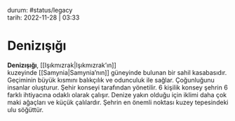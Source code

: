 durum: #status/legacy   
tarih: 2022-11-28 | 03:33
# Denizışığı
**Denizışığı**, [[Işıkmızrak|Işıkmızrak’ın]] kuzeyinde [[Samynia|Samynia’nın]] güneyinde bulunan bir sahil kasabasıdır. Geçiminin büyük kısmını balıkçılık ve odunculuk ile sağlar. Çoğunluğunu insanlar oluşturur. Şehir konseyi tarafından yönetilir. 6 kişilik konsey şehrin 6 farklı ihtiyacına odaklı olarak çalışır. Denize yakın olduğu için iklimi daha çok maki ağaçları ve küçük çalılardır. Şehrin en önemli noktası kuzey tepesindeki ulu söğüttür.